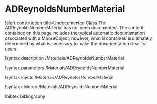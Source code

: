 <!-- MOOSE Documentation Stub: Remove this when content is added. -->

# ADReynoldsNumberMaterial

!alert construction title=Undocumented Class
The ADReynoldsNumberMaterial has not been documented. The content contained on this page includes the
typical automatic documentation associated with a MooseObject; however, what is contained is
ultimately determined by what is necessary to make the documentation clear for users.

!syntax description /Materials/ADReynoldsNumberMaterial

!syntax parameters /Materials/ADReynoldsNumberMaterial

!syntax inputs /Materials/ADReynoldsNumberMaterial

!syntax children /Materials/ADReynoldsNumberMaterial

!bibtex bibliography
